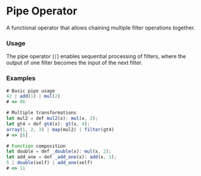 # Pipe Operator

A functional operator that allows chaining multiple filter operations together.

### Usage

The pipe operator (`|`) enables sequential processing of filters, where the output of one filter becomes the input of the next filter.

### Examples

```js
# Basic pipe usage
42 | add(1) | mul(2)
# => 86

# Multiple transformations
let mul2 = def mul2(x): mul(x, 2);
let gt4 = def gt4(x): gt(x, 4);
array(1, 2, 3) | map(mul2) | filter(gt4)
# => [6]

# Function composition
let double = def _double(x): mul(x, 2);
let add_one = def _add_one(x): add(x, 1);
5 | double(self) | add_one(self)
# => 11
```
